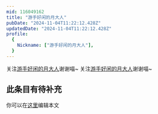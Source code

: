 ```yaml
---
mid: 116049162
title: "游手好闲的月大人"
pubDate: "2024-11-04T11:22:12.428Z"
updatedDate: "2024-11-04T11:22:12.428Z"
profile:
  {
    Nickname: ["游手好闲的月大人"],
  }
---
```


关注[游手好闲的月大人](https://space.bilibili.com/116049162)谢谢喵~ 关注[游手好闲的月大人](https://space.bilibili.com/116049162)谢谢喵~

## 此条目有待补充
你可以在[这里](https://github.com/Yuhanawa/VTuber.ICU-Content/edit/master/v/游手好闲的月大人/index.md)编辑本文
